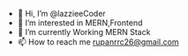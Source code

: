 - 👋 Hi, I’m @lazzieeCoder
- 👀 I’m interested in MERN,Frontend
- 🌱 I’m currently Working MERN Stack 
- 📫 How to reach me rupanrrc26@gmail.com

<!---
lazzieeCoder/lazzieeCoder is a ✨ special ✨ repository because its `README.md` (this file) appears on your GitHub profile.
You can click the Preview link to take a look at your changes.
--->
